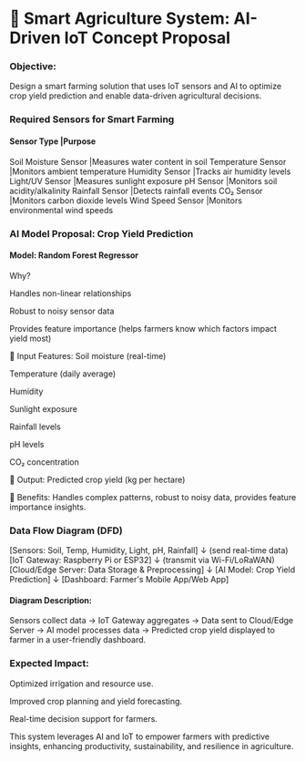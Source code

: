 # 📄 Smart Agriculture System: AI-Driven IoT Concept Proposal

### Objective:
Design a smart farming solution that uses IoT sensors and AI to optimize crop yield prediction and enable data-driven agricultural decisions.

### Required Sensors for Smart Farming
#### Sensor Type	             |Purpose
Soil Moisture Sensor	 |Measures water content in soil
Temperature Sensor	     |Monitors ambient temperature
Humidity Sensor	         |Tracks air humidity levels
Light/UV Sensor	         |Measures sunlight exposure
pH Sensor	             |Monitors soil acidity/alkalinity
Rainfall Sensor	         |Detects rainfall events
CO₂ Sensor             	 |Monitors carbon dioxide levels
Wind Speed Sensor	     |Monitors environmental wind speeds


### AI Model Proposal: Crop Yield Prediction
#### Model: Random Forest Regressor
Why?

Handles non-linear relationships

Robust to noisy sensor data

Provides feature importance (helps farmers know which factors impact yield most)

🔹 Input Features:
Soil moisture (real-time)

Temperature (daily average)

Humidity

Sunlight exposure

Rainfall levels

pH levels

CO₂ concentration

🔹 Output:
Predicted crop yield (kg per hectare)

🔹   Benefits:
Handles complex patterns, robust to noisy data, provides feature importance insights.


### Data Flow Diagram (DFD)

[Sensors: Soil, Temp, Humidity, Light, pH, Rainfall] 
          ↓ (send real-time data)
 [IoT Gateway: Raspberry Pi or ESP32] 
          ↓ (transmit via Wi-Fi/LoRaWAN)
 [Cloud/Edge Server: Data Storage & Preprocessing] 
          ↓ 
   [AI Model: Crop Yield Prediction] 
          ↓
 [Dashboard: Farmer's Mobile App/Web App]

#### Diagram Description:
Sensors collect data → IoT Gateway aggregates → Data sent to Cloud/Edge Server → AI model processes data → Predicted crop yield displayed to farmer in a user-friendly dashboard.


### Expected Impact:
Optimized irrigation and resource use.

Improved crop planning and yield forecasting.

Real-time decision support for farmers.


This system leverages AI and IoT to empower farmers with predictive insights, enhancing productivity, sustainability, and resilience in agriculture.
